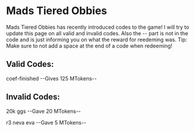 # Mads Tiered Obbies
Mads Tiered Obbies has recently introduced codes to the game! I will try to update this page on all valid and invalid codes. Also the -- part is not in the code and is just informing you on what the reward for reedeming was. Tip: Make sure to not add a space at the end of a code when redeeming!

## Valid Codes:
coef-finished --Gives 125 MTokens--

## Invalid Codes:
20k ggs --Gave 20 MTokens--

r3  neva eva --Gave 5 MTokens--
